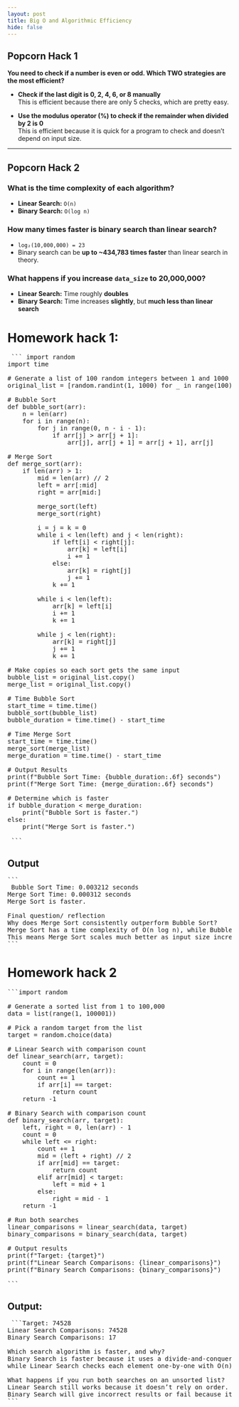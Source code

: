 ```yaml
---
layout: post
title: Big O and Algorithmic Efficiency
hide: false
---
```


## Popcorn Hack 1

**You need to check if a number is even or odd. Which TWO strategies are the most efficient?**

-  **Check if the last digit is 0, 2, 4, 6, or 8 manually**  
  This is efficient because there are only 5 checks, which are pretty easy.

- **Use the modulus operator (%) to check if the remainder when divided by 2 is 0**  
  This is efficient because it is quick for a program to check and doesn’t depend on input size.

---

## Popcorn Hack 2

###  What is the time complexity of each algorithm?

- **Linear Search:** `O(n)`  
- **Binary Search:** `O(log n)`

### How many times faster is binary search than linear search?

- `log₂(10,000,000) = 23`  
- Binary search can be **up to ~434,783 times faster** than linear search in theory.

### What happens if you increase `data_size` to 20,000,000?

- **Linear Search:** Time roughly **doubles**  
- **Binary Search:** Time increases **slightly**, but **much less than linear search**


# Homework hack 1:

<pre> ``` import random
import time

# Generate a list of 100 random integers between 1 and 1000
original_list = [random.randint(1, 1000) for _ in range(100)]

# Bubble Sort
def bubble_sort(arr):
    n = len(arr)
    for i in range(n):
        for j in range(0, n - i - 1):
            if arr[j] > arr[j + 1]:
                arr[j], arr[j + 1] = arr[j + 1], arr[j]

# Merge Sort
def merge_sort(arr):
    if len(arr) > 1:
        mid = len(arr) // 2
        left = arr[:mid]
        right = arr[mid:]

        merge_sort(left)
        merge_sort(right)

        i = j = k = 0
        while i < len(left) and j < len(right):
            if left[i] < right[j]:
                arr[k] = left[i]
                i += 1
            else:
                arr[k] = right[j]
                j += 1
            k += 1

        while i < len(left):
            arr[k] = left[i]
            i += 1
            k += 1

        while j < len(right):
            arr[k] = right[j]
            j += 1
            k += 1

# Make copies so each sort gets the same input
bubble_list = original_list.copy()
merge_list = original_list.copy()

# Time Bubble Sort
start_time = time.time()
bubble_sort(bubble_list)
bubble_duration = time.time() - start_time

# Time Merge Sort
start_time = time.time()
merge_sort(merge_list)
merge_duration = time.time() - start_time

# Output Results
print(f"Bubble Sort Time: {bubble_duration:.6f} seconds")
print(f"Merge Sort Time: {merge_duration:.6f} seconds")

# Determine which is faster
if bubble_duration < merge_duration:
    print("Bubble Sort is faster.")
else:
    print("Merge Sort is faster.")

 ``` </pre>

## Output
 <pre>``` 
 Bubble Sort Time: 0.003212 seconds
Merge Sort Time: 0.000312 seconds
Merge Sort is faster.

Final question/ reflection
Why does Merge Sort consistently outperform Bubble Sort?
Merge Sort has a time complexity of O(n log n), while Bubble Sort is O(n²).
This means Merge Sort scales much better as input size increases, making it significantly faster for large or even moderately sized datasets.
```</pre>


# Homework hack 2

<pre>```import random

# Generate a sorted list from 1 to 100,000
data = list(range(1, 100001))

# Pick a random target from the list
target = random.choice(data)

# Linear Search with comparison count
def linear_search(arr, target):
    count = 0
    for i in range(len(arr)):
        count += 1
        if arr[i] == target:
            return count
    return -1

# Binary Search with comparison count
def binary_search(arr, target):
    left, right = 0, len(arr) - 1
    count = 0
    while left <= right:
        count += 1
        mid = (left + right) // 2
        if arr[mid] == target:
            return count
        elif arr[mid] < target:
            left = mid + 1
        else:
            right = mid - 1
    return -1

# Run both searches
linear_comparisons = linear_search(data, target)
binary_comparisons = binary_search(data, target)

# Output results
print(f"Target: {target}")
print(f"Linear Search Comparisons: {linear_comparisons}")
print(f"Binary Search Comparisons: {binary_comparisons}")

```</pre>

## Output:
<pre> ```Target: 74528
Linear Search Comparisons: 74528
Binary Search Comparisons: 17

Which search algorithm is faster, and why?
Binary Search is faster because it uses a divide-and-conquer strategy with O(log n) complexity,
while Linear Search checks each element one-by-one with O(n) complexity.

What happens if you run both searches on an unsorted list?
Linear Search still works because it doesn’t rely on order.
Binary Search will give incorrect results or fail because it requires the list to be sorted.
```</pre>